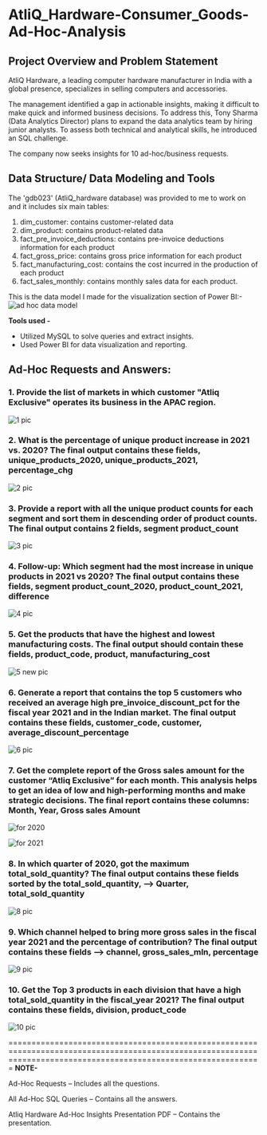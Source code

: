 # AtliQ_Hardware-Consumer_Goods-Ad-Hoc-Analysis

## Project Overview and Problem Statement

AtliQ Hardware, a leading computer hardware manufacturer in India with a global presence, specializes in selling computers and accessories.

The management identified a gap in actionable insights, making it difficult to make quick and informed business decisions. To address this, Tony Sharma (Data Analytics Director) plans to expand the data analytics team by hiring junior analysts. To assess both technical and analytical skills, he introduced an SQL challenge.

The company now seeks insights for 10 ad-hoc/business requests.

## Data Structure/ Data Modeling and Tools

The 'gdb023' (AtliQ_hardware database) was provided to me to work on and it includes six main tables:

1. dim_customer: contains customer-related data
1. dim_product: contains product-related data
1. fact_pre_invoice_deductions: contains pre-invoice deductions information for each product
1. fact_gross_price: contains gross price information for each product
1. fact_manufacturing_cost: contains the cost incurred in the production of each product
1. fact_sales_monthly: contains monthly sales data for each product.

This is the data model I made for the visualization section of Power BI:-
![ad hoc data model]()


**Tools used -** 

* Utilized MySQL to solve queries and extract insights.
* Used Power BI for data visualization and reporting.

## Ad-Hoc Requests and Answers:

### 1. Provide the list of markets in which customer "Atliq Exclusive" operates its business in the APAC region.
![1 pic]()


### 2. What is the percentage of unique product increase in 2021 vs. 2020? The final output contains these fields, unique_products_2020, unique_products_2021, percentage_chg

![2 pic]()


### 3. Provide a report with all the unique product counts for each segment and sort them in descending order of product counts. The final output contains 2 fields, segment product_count

![3 pic]()


### 4. Follow-up: Which segment had the most increase in unique products in 2021 vs 2020? The final output contains these fields, segment product_count_2020, product_count_2021, difference

![4 pic]()


### 5. Get the products that have the highest and lowest manufacturing costs. The final output should contain these fields, product_code, product, manufacturing_cost


![5 new pic]()


### 6. Generate a report that contains the top 5 customers who received an average high pre_invoice_discount_pct for the fiscal year 2021 and in the Indian market. The final output contains these fields, customer_code, customer, average_discount_percentage

![6 pic]()


### 7. Get the complete report of the Gross sales amount for the customer “Atliq Exclusive” for each month. This analysis helps to get an idea of low and high-performing months and make strategic decisions. The final report contains these columns: Month, Year, Gross sales Amount


![for 2020]()

![for 2021]()


### 8. In which quarter of 2020, got the maximum total_sold_quantity? The final output contains these fields sorted by the total_sold_quantity, --> Quarter, total_sold_quantity

![8 pic]()


### 9. Which channel helped to bring more gross sales in the fiscal year 2021 and the percentage of contribution? The final output contains these fields --> channel, gross_sales_mln, percentage


![9 pic]()


### 10. Get the Top 3 products in each division that have a high total_sold_quantity in the fiscal_year 2021? The final output contains these fields, division, product_code

![10 pic]()

===================================================================================================================================================================
**NOTE-**

Ad-Hoc Requests – Includes all the questions.

All Ad-Hoc SQL Queries – Contains all the answers.

Atliq Hardware Ad-Hoc Insights Presentation PDF – Contains the presentation.
